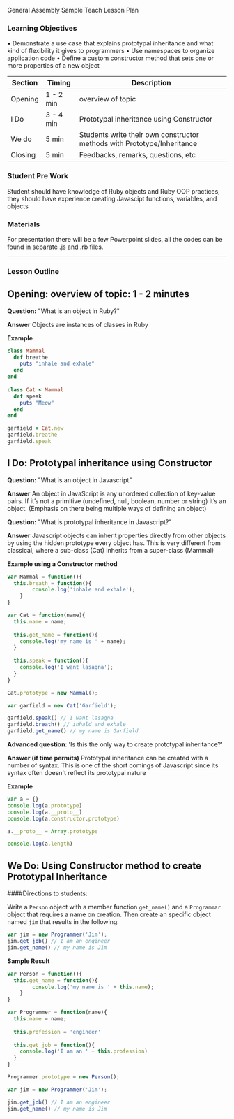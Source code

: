 General Assembly Sample Teach Lesson Plan

### Learning Objectives
• Demonstrate a use case that explains prototypal inheritance and what kind of flexibility it gives to programmers
• Use namespaces to organize application code
• Define a custom constructor method that sets one or more
properties of a new object

| **Section** | **Timing** | **Description**                                                         |
|-------------|------------|-------------------------------------------------------------------------|
| Opening     | 1 - 2 min  | overview of topic                                                       | 
| I Do        | 3 - 4 min  | Prototypal inheritance using Constructor                                |
| We do       | 5 min      | Students write their own constructor methods with Prototype/Inheritance |
| Closing     | 5 min      | Feedbacks, remarks, questions, etc

### Student Pre Work

Student should have knowledge of Ruby objects and Ruby OOP practices, they should have experience creating Javascipt functions, variables, and objects

### Materials

For presentation there will be a few Powerpoint slides, all the codes can be found in separate .js and .rb files. 

-----------------------------------------------------------------------------------------------------

### Lesson Outline

## Opening: overview of topic: 1 - 2 minutes

**Question:** "What is an object in Ruby?"

**Answer**
Objects are instances of classes in Ruby

**Example**

```ruby
class Mammal  
  def breathe  
    puts "inhale and exhale"  
  end  
end  
  
class Cat < Mammal  
  def speak  
    puts "Meow"  
  end  
end  

garfield = Cat.new  
garfield.breathe  
garfield.speak  
```
## I Do: Prototypal inheritance using Constructor

**Question:** "What is an object in Javascript"

**Answer**
An object in JavaScript is any unordered collection of key-value pairs. If it’s not a primitive (undefined, null, boolean, number or string) it’s an object. (Emphasis on there being multiple ways of defining an object)

**Question:** "What is prototypal inheritance in Javascript?"

**Answer**
Javascript objects can inherit properties directly from other objects by using the hidden prototype every object has. This is very different from classical, where a sub-class (Cat) inherits from a super-class (Mammal)

**Example using a Constructor method**

```js
var Mammal = function(){
  this.breath = function(){
		console.log('inhale and exhale');
	}
}

var Cat = function(name){
  this.name = name;
  
  this.get_name = function(){
    console.log('my name is ' + name);
  }
  
  this.speak = function(){
    console.log('I want lasagna');
  }
}

Cat.prototype = new Mammal();

var garfield = new Cat('Garfield');

garfield.speak() // I want lasagna
garfield.breath() // inhald and exhale
garfield.get_name() // my name is Garfield
```

**Advanced question**: 'Is this the only way to create prototypal inheritance?'

**Answer (if time permits)**
Prototypal inheritance can be created with a number of syntax. This is one of the short comings of Javascript since its syntax often doesn't reflect its prototypal nature

**Example**

```js
var a = {}
console.log(a.prototype)
console.log(a.__proto__)
console.log(a.constructor.prototype)

a.__proto__ = Array.prototype

console.log(a.length)
```

## We Do: Using Constructor method to create Prototypal Inheritance

####Directions to students:

Write a `Person` object with a member function `get_name()` and a `Programmar` object that requires a name on creation. Then create an specific object named `jim` that results in the following:  

```js
var jim = new Programmer('Jim');
jim.get_job() // I am an engineer
jim.get_name() // my name is Jim
```

**Sample Result**

```js
var Person = function(){
  this.get_name = function(){
		console.log('my name is ' + this.name);
	}
}

var Programmer = function(name){
  this.name = name;
  
  this.profession = 'engineer'
  
  this.get_job = function(){
    console.log('I am an ' + this.profession)
  }
}

Programmer.prototype = new Person();

var jim = new Programmer('Jim');

jim.get_job() // I am an engineer
jim.get_name() // my name is Jim
```


